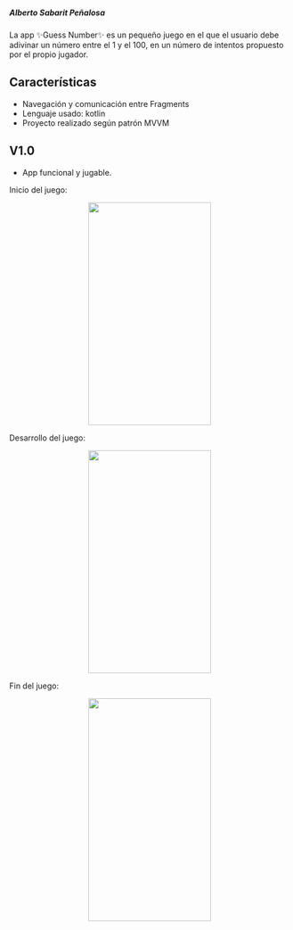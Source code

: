 ##### Alberto Sabarit Peñalosa

La app ✨Guess Number✨ es un pequeño juego en el que el usuario debe adivinar un número entre el 1 y el 100, en un número de intentos propuesto por el propio jugador.

## Características

- Navegación y comunicación entre Fragments
- Lenguaje usado: kotlin
- Proyecto realizado según patrón MVVM

## V1.0

- App funcional y jugable.


Inicio del juego: 
<p align="center">
<img src="https://github.com/AlbertoSabarit/GuessNumber/assets/83402306/a8137033-dfb1-4fab-b6c0-ddcaa8524978" height="400" width="220" >
</p>


Desarrollo del juego:
<p align="center">
<img src="https://github.com/AlbertoSabarit/GuessNumber/assets/83402306/60515131-a28c-4e99-9bea-b359120bf5a0" height="400" width="220" >
</p>


Fin del juego: 
<p align="center">
<img src="https://github.com/AlbertoSabarit/GuessNumber/assets/83402306/d13fa326-c9cd-4a50-9528-d06ecbdcfeea" height="400" width="220" >
</p>

